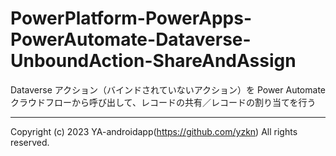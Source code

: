 # PowerPlatform-PowerApps-PowerAutomate-Dataverse-UnboundAction-ShareAndAssign

Dataverse アクション（バインドされていないアクション）を Power Automate クラウドフローから呼び出して、レコードの共有／レコードの割り当てを行う

---

Copyright (c) 2023 YA-androidapp(https://github.com/yzkn) All rights reserved.
